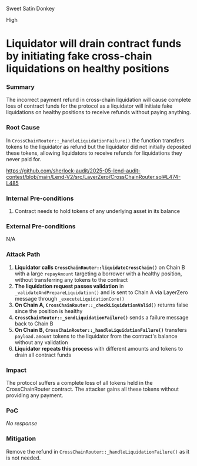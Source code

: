 Sweet Satin Donkey

High

# Liquidator will drain contract funds by initiating fake cross-chain liquidations on healthy positions

### Summary

The incorrect payment refund in cross-chain liquidation will cause complete loss of contract funds for the protocol as a liquidator will initiate fake liquidations on healthy positions to receive refunds without paying anything.

### Root Cause

In `CrossChainRouter::_handleLiquidationFailure()` the function transfers tokens to the liquidator as refund but the liquidator did not initially deposited these tokens, allowing liquidators to receive refunds for liquidations they never paid for.

https://github.com/sherlock-audit/2025-05-lend-audit-contest/blob/main/Lend-V2/src/LayerZero/CrossChainRouter.sol#L474-L485

### Internal Pre-conditions

1. Contract needs to hold tokens of any underlying asset in its balance

### External Pre-conditions

N/A

### Attack Path

1. **Liquidator calls `CrossChainRouter::liquidateCrossChain()`** on Chain B with a large `repayAmount` targeting a borrower with a healthy position, without transferring any tokens to the contract
2. **The liquidation request passes validation** in `_validateAndPrepareLiquidation()` and is sent to Chain A via LayerZero message through `_executeLiquidationCore()`
3. **On Chain A, `CrossChainRouter::_checkLiquidationValid()`** returns false since the position is healthy
4. **`CrossChainRouter::_sendLiquidationFailure()`** sends a failure message back to Chain B
5. **On Chain B, `CrossChainRouter::_handleLiquidationFailure()`** transfers `payload.amount` tokens to the liquidator from the contract's balance without any validation
6. **Liquidator repeats this process** with different amounts and tokens to drain all contract funds

### Impact

The protocol suffers a complete loss of all tokens held in the CrossChainRouter contract. The attacker gains all these tokens without providing any payment.

### PoC

_No response_

### Mitigation

Remove the refund in `CrossChainRouter::_handleLiquidationFailure()` as it is not needed.